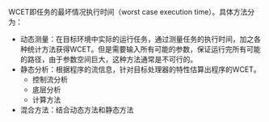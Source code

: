 WCET即任务的最坏情况执行时间（worst case execution time）。具体方法分为：
- 动态测量：在目标环境中实际的运行任务，通过测量任务的执行时间，加之各种统计方法获得WCET。但是需要输入所有可能的参数，保证运行完所有可能的路径，由于参数空间巨大，这种方法通常是不可行的。
- 静态分析：根据程序的流信息，针对目标处理器的特性估算出程序的WCET。
	- 控制流分析
	- 底层分析
	- 计算方法
- 混合方法：结合动态方法和静态方法
